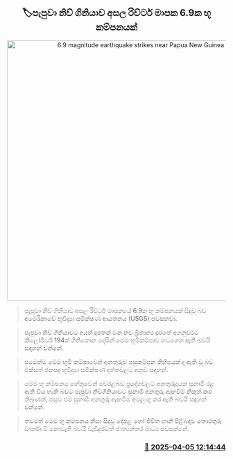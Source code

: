 <p align='center'><b><h2 align='center' title='6.9 magnitude earthquake strikes near Papua New Guinea'>🏷පැපුවා නිව් ගිනියාව අසල රිච්ටර් මාපක 6.9ක භූ කම්පනයක්</h2></b></p>
<p align='center'><img src='https://helakuru.sgp1.cdn.digitaloceanspaces.com/esana/images/lib/earthquake-nn.jpg' width='600' alt='6.9 magnitude earthquake strikes near Papua New Guinea'></p>

> පැපුවා නිව් ගිනියාව අසල රිච්ටර් මාපකයේ 6.9ක භූ කම්පනයක් සිදුවූ බව අමෙරිකාවේ භූවිද්‍යා සමීක්ෂණ ආයතනය (USGS) පවසනවා.

> පැපුවා නිව් ගිනියාවට අයත් දූපතක් වන නව බ්‍රිතාන්‍ය දූපතේ අගනුවරට කිලෝමීටර් 194ක් ගිනිකොන දෙසින් මෙම භූමිකම්පාව හටගෙන ඇති බවයි සඳහන් වන්නේ.

> එමෙන්ම මෙම භූමි කම්පාවෙන් අනතුරුව පසුකම්පන කිහිපයක් ද ඇති වූ බව එක්සත් ජනපද භූවිද්‍යා සමීක්ෂණ දත්තවලට අනුව සඳහන්.

> මෙම භූ කම්පනය හේතුවෙන් වෙරළබඩ ප්‍රදේශවලට අනතුරුදායක සුනාමි රළ ඇති විය හැකි බවට පැපුවා නිව්ගිනියාවට සුනාමි අනතුරු ඇඟවීම් නිකුත් කර තිබුණත්, පසුව එම සුනාමි අනතුරු ඇඟවීම අවලංගු කර ඇති බවයි සඳහන් වන්නේ.

> තවමත් මෙම භූ කම්පනය නිසා සිදුවූ දේපළ හෝ ජීවිත හානි පිළිබඳව තොරතුරු වාර්තා වි නොමැති බවයි වැඩිදුර‍ටත් ජාත්‍යන්තර මාධ්‍ය පවසන්නේ.



<h3 align='right'><a href='https://www.helakuru.lk/esana/p/108975/'>📅 2025-04-05 12:14:44</a></h3>
